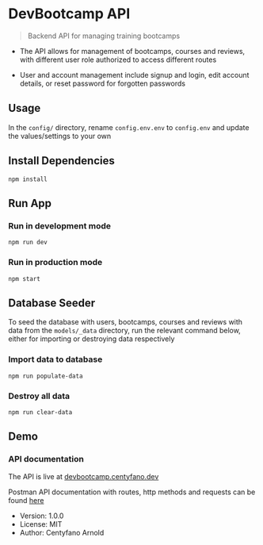 # DevBootcamp API

> Backend API for managing training bootcamps

-   The API allows for management of bootcamps, courses and reviews, with different user role authorized to access different routes

-   User and account management include signup and login, edit account details, or reset password for forgotten passwords

## Usage

In the `config/` directory, rename `config.env.env` to `config.env` and update the values/settings to your own

## Install Dependencies

```
npm install
```

## Run App

### Run in development mode

```
npm run dev
```

### Run in production mode

```
npm start
```

## Database Seeder

To seed the database with users, bootcamps, courses and reviews with data from the `models/_data` directory, run the relevant command below, either for importing or destroying data respectively

### Import data to database

```
npm run populate-data
```

### Destroy all data

```
npm run clear-data
```

## Demo

### API documentation

The API is live at [devbootcamp.centyfano.dev](https://devbootcamp.centyfano.dev)

Postman API documentation with routes, http methods and requests can be found [here](https://documenter.getpostman.com/view/11992312/UVeCNSzq)

-   Version: 1.0.0
-   License: MIT
-   Author: Centyfano Arnold
